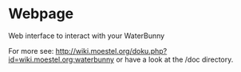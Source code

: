 Webpage
=======

Web interface to interact with your WaterBunny

For more see: http://wiki.moestel.org/doku.php?id=wiki.moestel.org:waterbunny
or have a look at the /doc directory.
